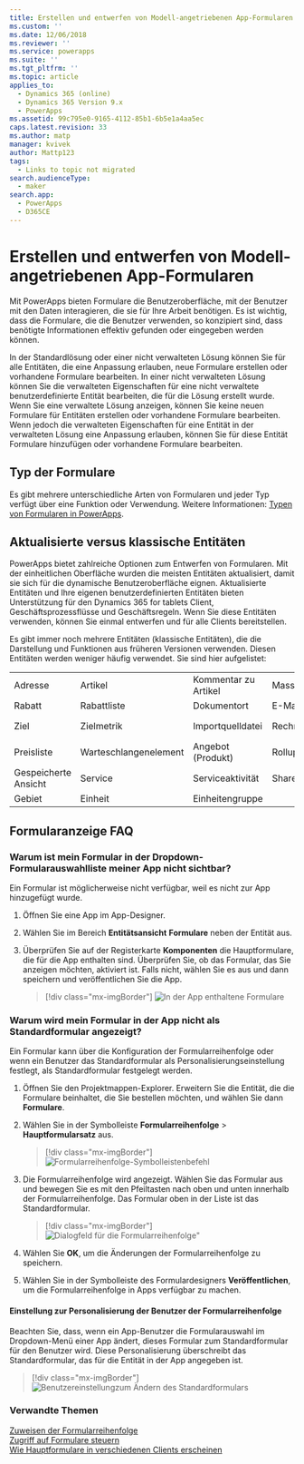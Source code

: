 ```yaml
---
title: Erstellen und entwerfen von Modell-angetriebenen App-Formularen | MicrosoftDocs
ms.custom: ''
ms.date: 12/06/2018
ms.reviewer: ''
ms.service: powerapps
ms.suite: ''
ms.tgt_pltfrm: ''
ms.topic: article
applies_to:
  - Dynamics 365 (online)
  - Dynamics 365 Version 9.x
  - PowerApps
ms.assetid: 99c795e0-9165-4112-85b1-6b5e1a4aa5ec
caps.latest.revision: 33
ms.author: matp
manager: kvivek
author: Mattp123
tags:
  - Links to topic not migrated
search.audienceType:
  - maker
search.app:
  - PowerApps
  - D365CE
---
```

# <a name="create-and-design-model-driven-app-forms"></a>Erstellen und entwerfen von Modell-angetriebenen App-Formularen 

Mit PowerApps bieten Formulare die Benutzeroberfläche, mit der Benutzer mit den Daten interagieren, die sie für Ihre Arbeit benötigen. Es ist wichtig, dass die Formulare, die die Benutzer verwenden, so konzipiert sind, dass benötigte Informationen effektiv gefunden oder eingegeben werden können. 

In der Standardlösung oder einer nicht verwalteten Lösung können Sie für alle Entitäten, die eine Anpassung erlauben, neue Formulare erstellen oder vorhandene Formulare bearbeiten. In einer nicht verwalteten Lösung können Sie die verwalteten Eigenschaften für eine nicht verwaltete benutzerdefinierte Entität bearbeiten, die für die Lösung erstellt wurde.
Wenn Sie eine verwaltete Lösung anzeigen, können Sie keine neuen Formulare für Entitäten erstellen oder vorhandene Formulare bearbeiten. Wenn jedoch die verwalteten Eigenschaften für eine Entität in der verwalteten Lösung eine Anpassung erlauben, können Sie für diese Entität Formulare hinzufügen oder vorhandene Formulare bearbeiten. 
  

<a name="BKMK_TypesOfForms"></a> 
## <a name="type-of-forms"></a>Typ der Formulare
Es gibt mehrere unterschiedliche Arten von Formularen und jeder Typ verfügt über eine Funktion oder Verwendung. Weitere Informationen: [Typen von Formularen in PowerApps](types-forms.md).  

  
<a name="BKMK_FormDifferencesByEntity"></a>   
## <a name="updated-versus-classic-entities"></a>Aktualisierte versus klassische Entitäten  
PowerApps bietet zahlreiche Optionen zum Entwerfen von Formularen. Mit der einheitlichen Oberfläche wurden die meisten Entitäten aktualisiert, damit sie sich für die dynamische Benutzeroberfläche eignen. Aktualisierte Entitäten und Ihre eigenen benutzerdefinierten Entitäten bieten Unterstützung für den Dynamics 365 for tablets Client, Geschäftsprozessflüsse und Geschäftsregeln. Wenn Sie diese Entitäten verwenden, können Sie einmal entwerfen und für alle Clients bereitstellen.  
  
Es gibt immer noch mehrere Entitäten (klassische Entitäten), die die Darstellung und Funktionen aus früheren Versionen verwenden. Diesen Entitäten werden weniger häufig verwendet. Sie sind hier aufgelistet:  
  
||||||  
|-|-|-|-|-|  
|Adresse|Artikel|Kommentar zu Artikel|Massenlöschungsvorgang|Verbindung|  
|Rabatt|Rabattliste|Dokumentort|E-Mail-Anlage|Folgen|  
|Ziel|Zielmetrik|Importquelldatei|Rechnung (Produkt)|Auftrag (Produkt)|  
|Preisliste|Warteschlangenelement|Angebot (Produkt)|Rollupfeld|Rollupabfrage|  
|Gespeicherte Ansicht|Service|Serviceaktivität|SharePoint-Website|Standort|  
|Gebiet|Einheit|Einheitengruppe|||  
  
## <a name="form-display-faq"></a>Formularanzeige FAQ

### <a name="why-is-my-form-not-visible-in-the-form-selector-drop-down-in-my-app"></a>Warum ist mein Formular in der Dropdown-Formularauswahlliste meiner App nicht sichtbar?
Ein Formular ist möglicherweise nicht verfügbar, weil es nicht zur App hinzugefügt wurde.
1. Öffnen Sie eine App im App-Designer.
2. Wählen Sie im Bereich **Entitätsansicht** **Formulare** neben der Entität aus.
3. Überprüfen Sie auf der Registerkarte **Komponenten** die Hauptformulare, die für die App enthalten sind. Überprüfen Sie, ob das Formular, das Sie anzeigen möchten, aktiviert ist. Falls nicht, wählen Sie es aus und dann speichern und veröffentlichen Sie die App.

   > [!div class="mx-imgBorder"] 
   > ![](media/forms-included-in-app.png "In der App enthaltene Formulare")
   
### <a name="why-isnt-my-form-displayed-as-the-default-form-in-the-app"></a>Warum wird mein Formular in der App nicht als Standardformular angezeigt?
Ein Formular kann über die Konfiguration der Formularreihenfolge oder wenn ein Benutzer das Standardformular als Personalisierungseinstellung festlegt, als Standardformular festgelegt werden.
1. Öffnen Sie den Projektmappen-Explorer. Erweitern Sie die Entität, die die Formulare beinhaltet, die Sie bestellen möchten, und wählen Sie dann **Formulare**.
2. Wählen Sie in der Symbolleiste **Formularreihenfolge** > **Hauptformularsatz** aus. 

   > [!div class="mx-imgBorder"] 
   > ![](media/form-order-toolbar.png "Formularreihenfolge-Symbolleistenbefehl")
   
3. Die Formularreihenfolge wird angezeigt. Wählen Sie das Formular aus und bewegen Sie es mit den Pfeiltasten nach oben und unten innerhalb der Formularreihenfolge. Das Formular oben in der Liste ist das Standardformular. 

   > [!div class="mx-imgBorder"] 
   > ![](media/form-order-dialog.png "Dialogfeld für die Formularreihenfolge\"")
   
4. Wählen Sie **OK**, um die Änderungen der Formularreihenfolge zu speichern.
5. Wählen Sie in der Symbolleiste des Formulardesigners **Veröffentlichen**, um die Formularreihenfolge in Apps verfügbar zu machen.
 
#### <a name="form-order-user-personalization-setting"></a>Einstellung zur Personalisierung der Benutzer der Formularreihenfolge
Beachten Sie, dass, wenn ein App-Benutzer die Formularauswahl im Dropdown-Menü einer App ändert, dieses Formular zum Standardformular für den Benutzer wird. Diese Personalisierung überschreibt das Standardformular, das für die Entität in der App angegeben ist.

   > [!div class="mx-imgBorder"] 
   > ![](media/change-form-user-setting.png "Benutzereinstellungzum Ändern des Standardformulars")
   
### <a name="related-topics"></a>Verwandte Themen  
    
[Zuweisen der Formularreihenfolge](assign-form-order.md) <br />
[Zugriff auf Formulare steuern](control-access-forms.md) <br />
[Wie Hauptformulare in verschiedenen Clients erscheinen](main-form-presentations.md) <br />
